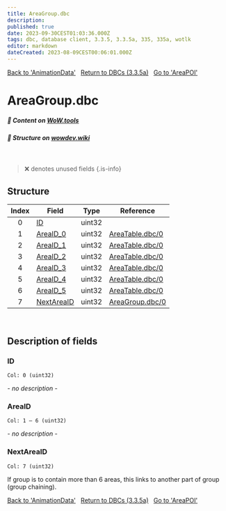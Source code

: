 ```yaml
---
title: AreaGroup.dbc
description:
published: true
date: 2023-09-30CEST01:03:36.000Z
tags: dbc, database client, 3.3.5, 3.3.5a, 335, 335a, wotlk
editor: markdown
dateCreated: 2023-08-09CEST00:06:01.000Z
---
```

<a href="https://trinitycore.info/files/DBC/335/animationdata" class="mt-5 v-btn v-btn--depressed v-btn--flat v-btn--outlined theme--light v-size--default darkblue--text text--lighten-3"><span class="v-btn__content"><i aria-hidden="true" class="v-icon notranslate v-icon--left mdi mdi-arrow-left theme--light"></i><span>Back to 'AnimationData'</span></span></a>&nbsp;&nbsp;&nbsp;<a href="https://trinitycore.info/files/DBC/335/home" class="mt-5 v-btn v-btn--depressed v-btn--flat v-btn--outlined theme--light v-size--default darkblue--text text--lighten-3"><span class="v-btn__content"><i aria-hidden="true" class="v-icon notranslate v-icon--left mdi mdi-home-outline theme--light"></i><span>Return to DBCs (3.3.5a)</span></span></a>&nbsp;&nbsp;&nbsp;<a href="https://trinitycore.info/files/DBC/335/areapoi" class="mt-5 v-btn v-btn--depressed v-btn--flat v-btn--outlined theme--light v-size--default darkblue--text text--lighten-3"><span class="v-btn__content"><span>Go to 'AreaPOI'</span><i aria-hidden="true" class="v-icon notranslate v-icon--right mdi mdi-arrow-right theme--light"></i></span></a>

# AreaGroup.dbc
##### :open_book: Content on [WoW.tools](https://wow.tools/dbc/?dbc=areagroup&build=3.3.5.12340)
##### :pencil: Structure on [wowdev.wiki](https://wowdev.wiki/DB/AreaGroup)
&nbsp;

> :x: denotes unused fields
{.is-info}


## Structure

| Index | Field | Type | Reference |
| :---: | --- | :---: | --- |
| 0 | [ID](#id) | uint32 |  |
| 1 | [AreaID_0](#areaid) | uint32 | [AreaTable.dbc/0](/files/DBC/335/areatable#id) |
| 2 | [AreaID_1](#areaid) | uint32 | [AreaTable.dbc/0](/files/DBC/335/areatable#id) |
| 3 | [AreaID_2](#areaid) | uint32 | [AreaTable.dbc/0](/files/DBC/335/areatable#id) |
| 4 | [AreaID_3](#areaid) | uint32 | [AreaTable.dbc/0](/files/DBC/335/areatable#id) |
| 5 | [AreaID_4](#areaid) | uint32 | [AreaTable.dbc/0](/files/DBC/335/areatable#id) |
| 6 | [AreaID_5](#areaid) | uint32 | [AreaTable.dbc/0](/files/DBC/335/areatable#id) |
| 7 | [NextAreaID](#nextareaid) | uint32 | [AreaGroup.dbc/0](#id) |
&nbsp;
## Description of fields

### ID
<code>Col: 0 (uint32)</code>

*- no description -*
&nbsp;

### AreaID
<code>Col: 1 &ndash; 6 (uint32)</code>

*- no description -*
&nbsp;

### NextAreaID
<code>Col: 7 (uint32)</code>

If group is to contain more than 6 areas, this links to another part of group (group chaining).
&nbsp;

<a href="https://trinitycore.info/files/DBC/335/animationdata" class="mt-5 v-btn v-btn--depressed v-btn--flat v-btn--outlined theme--light v-size--default darkblue--text text--lighten-3"><span class="v-btn__content"><i aria-hidden="true" class="v-icon notranslate v-icon--left mdi mdi-arrow-left theme--light"></i><span>Back to 'AnimationData'</span></span></a>&nbsp;&nbsp;&nbsp;<a href="https://trinitycore.info/files/DBC/335/home" class="mt-5 v-btn v-btn--depressed v-btn--flat v-btn--outlined theme--light v-size--default darkblue--text text--lighten-3"><span class="v-btn__content"><i aria-hidden="true" class="v-icon notranslate v-icon--left mdi mdi-home-outline theme--light"></i><span>Return to DBCs (3.3.5a)</span></span></a>&nbsp;&nbsp;&nbsp;<a href="https://trinitycore.info/files/DBC/335/areapoi" class="mt-5 v-btn v-btn--depressed v-btn--flat v-btn--outlined theme--light v-size--default darkblue--text text--lighten-3"><span class="v-btn__content"><span>Go to 'AreaPOI'</span><i aria-hidden="true" class="v-icon notranslate v-icon--right mdi mdi-arrow-right theme--light"></i></span></a>
